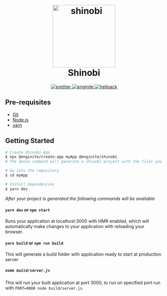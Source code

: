 <h1 align="center">
  <br>
  <a href="https://github.com/rajatsharma/shinobi"><img src="inspiration.png" alt="shinobi" width="200"></a>
  <br>
  Shinobi
  <br>
</h1>

<p align="center">
  <a href="https://github.com/prettier/prettier">
        <img src="https://img.shields.io/badge/code_style-prettier-ff69b4.svg" alt="prettier"/>
  </a>
<a href="https://github.com/rajatsharma/enginite">
        <img src="https://img.shields.io/badge/enginite-generator-orange.svg" alt="enginite"/>
  </a>
  <a href="https://github.com/rajatsharma/hellpack">
        <img src="https://img.shields.io/badge/uses-hellpack%20%F0%9F%94%A5-%23414770.svg" alt="hellpack"/>
  </a>
</p>

## Pre-requisites

- [Git](https://git-scm.com)
- [Node.js](https://nodejs.org/en/download)
- [yarn](https://yarnpkg.com/en/docs/getting-started)

## Getting Started

```bash
# Create Shinobi App
$ npx @enginite/create-app myApp @enginite/shinobi 
# The above command will generate a shinobi project with the files you need for App development 

# Go into the repository
$ cd myApp

# Install dependencies
$ yarn dev
```

_After your project is generated the following commands will be available_

#### `yarn dev` or `npm start`

Runs your application at localhost:3000 with HMR enabled, which will automatically make changes to your application with reloading your browser.

#### `yarn build` or `npm run build`

This will generate a build folder with application ready to start at production server

##### `node build/server.js`

This will run your built application at port 3000, to run on specified port run with `PORT=8080 node build/server.js`.
